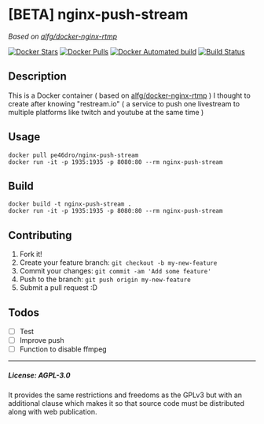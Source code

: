 # [BETA] nginx-push-stream
*Based on [alfg/docker-nginx-rtmp](https://github.com/alfg/docker-nginx-rtmp)*

[![Docker Stars](https://img.shields.io/docker/stars/pe46dro/nginx-push-stream.svg?style=flat-square)](https://hub.docker.com/r/pe46dro/nginx-push-stream/)
[![Docker Pulls](https://img.shields.io/docker/pulls/pe46dro/nginx-push-stream.svg?style=flat-square)](https://hub.docker.com/r/pe46dro/nginx-push-stream/)
[![Docker Automated build](https://img.shields.io/docker/automated/pe46dro/nginx-push-stream.svg?style=flat-square)](https://hub.docker.com/r/pe46dro/nginx-push-stream/)
[![Build Status](https://travis-ci.org/Pe46dro/nginx-push-stream.svg?branch=master)](https://travis-ci.org/Pe46dro/nginx-push-stream)

## Description

This is a Docker container ( based on [alfg/docker-nginx-rtmp](https://github.com/alfg/docker-nginx-rtmp) ) I thought to create after knowing "restream.io" ( a service to push one livestream to multiple platforms like twitch and youtube at the same time )

## Usage
```
docker pull pe46dro/nginx-push-stream
docker run -it -p 1935:1935 -p 8080:80 --rm nginx-push-stream
```

## Build
```
docker build -t nginx-push-stream .
docker run -it -p 1935:1935 -p 8080:80 --rm nginx-push-stream
```

## Contributing

1. Fork it!
2. Create your feature branch: `git checkout -b my-new-feature`
3. Commit your changes: `git commit -am 'Add some feature'`
4. Push to the branch: `git push origin my-new-feature`
5. Submit a pull request :D

## Todos

- [ ]  Test
- [ ]  Improve push
- [ ]  Function to disable ffmpeg

___

##### License: AGPL-3.0
It provides the same restrictions and freedoms as the GPLv3 but with an additional clause which makes it so that source code must be distributed along with web publication.
